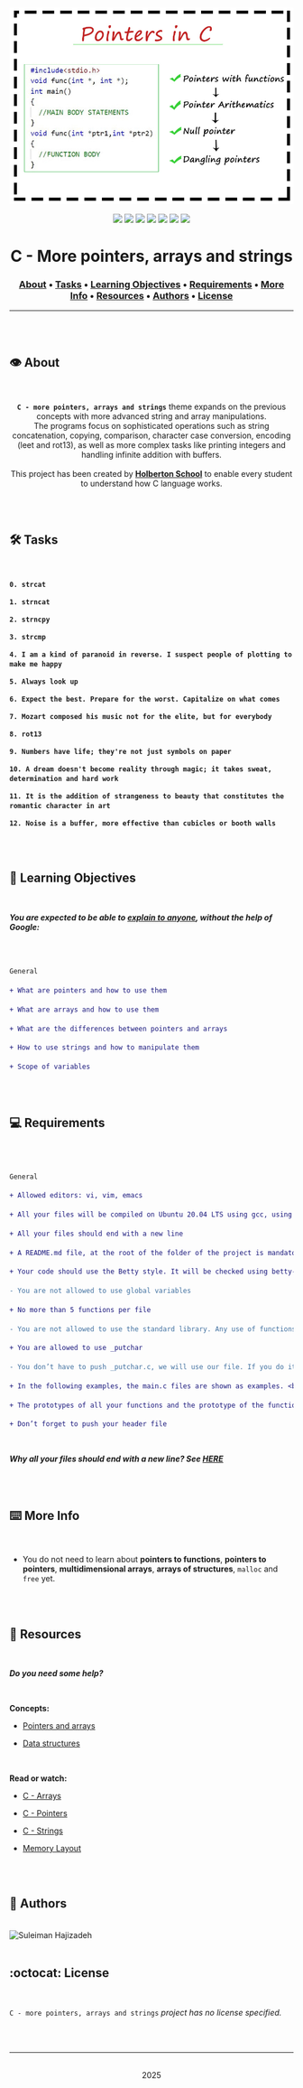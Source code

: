 <div align="center">
<br>

![More_pointers_arrays_strings.png](README-image/more_pointers_arrays_strings.png)

</div>


<p align="center">
<img src="https://img.shields.io/badge/-C-yellow">
<img src="https://img.shields.io/badge/-Linux-lightgrey">
<img src="https://img.shields.io/badge/-WSL-brown">
<img src="https://img.shields.io/badge/-Ubuntu%2020.04.4%20LTS-orange">
<img src="https://img.shields.io/badge/-JetBrains-blue">
<img src="https://img.shields.io/badge/-Holberton%20School-red">
<img src="https://img.shields.io/badge/License-not%20specified-brightgreen">
</p>


<h1 align="center"> C - More pointers, arrays and strings </h1>


<h3 align="center">
<a href="https://github.com/SuleimanHajizadeh/holbertonschool-low_level_programming/tree/master/more_pointers_arrays_strings#eye-about">About</a> •
<a href="https://github.com/SuleimanHajizadeh/holbertonschool-low_level_programming/tree/master/more_pointers_arrays_strings#hammer_and_wrench-tasks">Tasks</a> •
<a href="https://github.com/SuleimanHajizadeh/holbertonschool-low_level_programming/tree/master/more_pointers_arrays_strings#memo-learning-objectives">Learning Objectives</a> •
<a href="https://github.com/SuleimanHajizadeh/holbertonschool-low_level_programming/tree/master/more_pointers_arrays_strings#computer-requirements">Requirements</a> •
<a href="https://github.com/SuleimanHajizadeh/holbertonschool-low_level_programming/tree/master/more_pointers_arrays_strings#keyboard-more-info">More Info</a> •
<a href="https://github.com/SuleimanHajizadeh/holbertonschool-low_level_programming/tree/master/more_pointers_arrays_strings#mag_right-resources">Resources</a> •
<a href="https://github.com/SuleimanHajizadeh/holbertonschool-low_level_programming/tree/master/more_pointers_arrays_strings#bust_in_silhouette-authors">Authors</a> •
<a href="https://github.com/SuleimanHajizadeh/holbertonschool-low_level_programming/tree/master/more_pointers_arrays_strings#octocat-license">License</a>
</h3>

---

<!-- ------------------------------------------------------------------------------------------------- -->

<br>
<br>

## :eye: About

<br>

<div align="center">

**`C - more pointers, arrays and strings`** theme expands on the previous concepts with more advanced string and array manipulations.
<br>
The programs focus on sophisticated operations such as string concatenation, copying, comparison, character case conversion, encoding (leet and rot13), as well as more complex tasks like printing integers and handling infinite addition with buffers.
<br>
<br>
This project has been created by **[Holberton School](https://www.holbertonschool.com/about-holberton)** to enable every student to understand how C language works.

</div>

<br>
<br>

<!-- ------------------------------------------------------------------------------------------------- -->

## :hammer_and_wrench: Tasks

<br>

**`0. strcat`**

**`1. strncat`**

**`2. strncpy`**

**`3. strcmp`**

**`4. I am a kind of paranoid in reverse. I suspect people of plotting to make me happy`**

**`5. Always look up`**

**`6. Expect the best. Prepare for the worst. Capitalize on what comes`**

**`7. Mozart composed his music not for the elite, but for everybody`**

**`8. rot13`**

**`9. Numbers have life; they're not just symbols on paper`**

**`10. A dream doesn't become reality through magic; it takes sweat, determination and hard work`**

**`11. It is the addition of strangeness to beauty that constitutes the romantic character in art`**

**`12. Noise is a buffer, more effective than cubicles or booth walls`**

<br>
<br>

<!-- ------------------------------------------------------------------------------------------------- -->

## :memo: Learning Objectives

<br>

**_You are expected to be able to [explain to anyone](https://fs.blog/feynman-learning-technique/), without the help of Google:_**

<br>

```diff

General

+ What are pointers and how to use them

+ What are arrays and how to use them

+ What are the differences between pointers and arrays

+ How to use strings and how to manipulate them

+ Scope of variables

```

<br>
<br>

<!-- ------------------------------------------------------------------------------------------------- -->

## :computer: Requirements

<br>

```diff

General

+ Allowed editors: vi, vim, emacs

+ All your files will be compiled on Ubuntu 20.04 LTS using gcc, using the options -Wall -Werror -Wextra -pedantic -std=gnu89

+ All your files should end with a new line

+ A README.md file, at the root of the folder of the project is mandatory

+ Your code should use the Betty style. It will be checked using betty-style.pl and betty-doc.pl

- You are not allowed to use global variables

+ No more than 5 functions per file

- You are not allowed to use the standard library. Any use of functions like printf, puts, etc… is forbidden

+ You are allowed to use _putchar

- You don’t have to push _putchar.c, we will use our file. If you do it won’t be taken into account

+ In the following examples, the main.c files are shown as examples. <br> You can use them to test your functions, but you don’t have to push them to your repo (if you do we won’t take them into account). <br> We will use our own main.c files at compilation. <br> Our main.c files might be different from the one shown in the examples

+ The prototypes of all your functions and the prototype of the function _putchar should be included in your header file called main.h

+ Don’t forget to push your header file

```

<br>

**_Why all your files should end with a new line? See [HERE](https://unix.stackexchange.com/questions/18743/whats-the-point-in-adding-a-new-line-to-the-end-of-a-file/18789)_**

<br>
<br>

<!-- ------------------------------------------------------------------------------------------------- -->

## :keyboard: More Info

<br>

- You do not need to learn about **pointers to functions**, **pointers to pointers**, **multidimensional arrays**, **arrays of structures**, `malloc` and `free` yet.

<br>
<br>

<!-- ------------------------------------------------------------------------------------------------- -->

## :mag_right: Resources

<br>

**_Do you need some help?_**

<br>

**Concepts:**

* [Pointers and arrays](https://drive.google.com/file/d/11GfkaqCZ-O9rUq_8I-1aAGIjQ0RNpAU5/view?usp=sharing)

* [Data structures](https://drive.google.com/file/d/11G_xtb5oHwnp5zEM8gSp3Q9W6fTb02cQ/view?usp=sharing)

<br>

**Read or watch:**

* [C - Arrays](https://www.tutorialspoint.com/cprogramming/c_arrays.htm)

* [C - Pointers](https://www.tutorialspoint.com/cprogramming/c_pointers.htm)

* [C - Strings](https://www.tutorialspoint.com/cprogramming/c_strings.htm)

* [Memory Layout](https://aticleworld.com/memory-layout-of-c-program/)

<br>
<br>

<!-- ------------------------------------------------------------------------------------------------- -->

## :bust_in_silhouette: Authors

<br>

<img src="https://img.shields.io/badge/Suleiman%20Hajizadeh-darkblue" alt="Suleiman Hajizadeh" width="120">

<br>
<br>

<!-- ------------------------------------------------------------------------------------------------- -->

## :octocat: License

<br>

```C - more pointers, arrays and strings``` _project has no license specified._

<br>
<br>

---

<p align="center"><br>2025</p>
